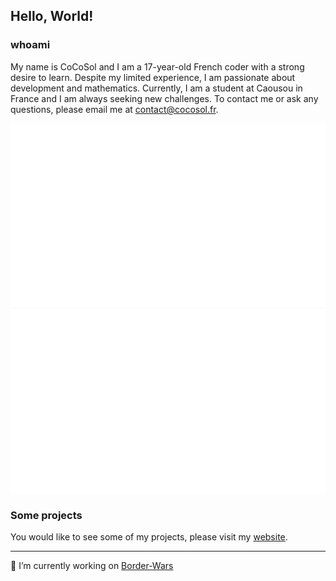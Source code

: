 ## Hello, World!

### whoami

My name is CoCoSol and I am a 17-year-old French coder with a strong desire to learn. Despite my limited experience, I am passionate about development and mathematics. Currently, I am a student at Caousou in France and I am always seeking new challenges. To contact me or ask any questions, please email me at contact@cocosol.fr.


![](https://raw.githubusercontent.com/cocosol007/github-stats/master/generated/languages.svg#gh-dark-mode-only)
![](https://raw.githubusercontent.com/cocosol007/github-stats/master/generated/overview.svg#gh-dark-mode-only)

### Some projects 

You would like to see some of my projects, please visit my [website](https://cocosol.fr).

---

🔭 I’m currently working on [Border-Wars](https://github.com/CoCoSol007/border-wars)
